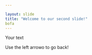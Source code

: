 ```yaml
---

layout: slide
title: "Welcome to our second slide!"
bofa
---
```


Your text

Use the left arrowo to go back!
